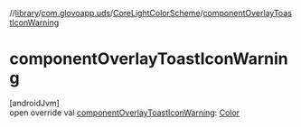 //[library](../../../index.md)/[com.glovoapp.uds](../index.md)/[CoreLightColorScheme](index.md)/[componentOverlayToastIconWarning](component-overlay-toast-icon-warning.md)

# componentOverlayToastIconWarning

[androidJvm]\
open override val [componentOverlayToastIconWarning](component-overlay-toast-icon-warning.md): [Color](https://developer.android.com/reference/kotlin/androidx/compose/ui/graphics/Color.html)
